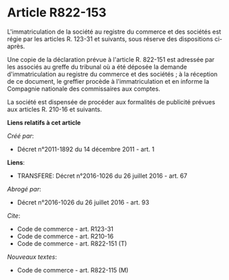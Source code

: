 # Article R822-153

L'immatriculation de la société au registre du commerce et des sociétés est régie par les articles R. 123-31 et suivants,
sous réserve des dispositions ci-après. 

Une copie de la déclaration prévue à l'article R. 822-151 est adressée par les associés au greffe du tribunal où a été
déposée la demande d'immatriculation au registre du commerce et des sociétés ; à la réception de ce document, le greffier
procède à l'immatriculation et en informe la Compagnie nationale des commissaires aux comptes. 

La société est dispensée de procéder aux formalités de publicité prévues aux articles R. 210-16 et suivants.

**Liens relatifs à cet article**

_Créé par_:

  - Décret n°2011-1892 du 14 décembre 2011 - art. 1

**Liens**:

  - TRANSFERE: Décret n°2016-1026 du 26 juillet 2016 - art. 67

_Abrogé par_:

  - Décret n°2016-1026 du 26 juillet 2016 - art. 93

_Cite_:

  - Code de commerce - art. R123-31
  - Code de commerce - art. R210-16
  - Code de commerce - art. R822-151 (T)

_Nouveaux textes_:

  - Code de commerce - art. R822-115 (M)
